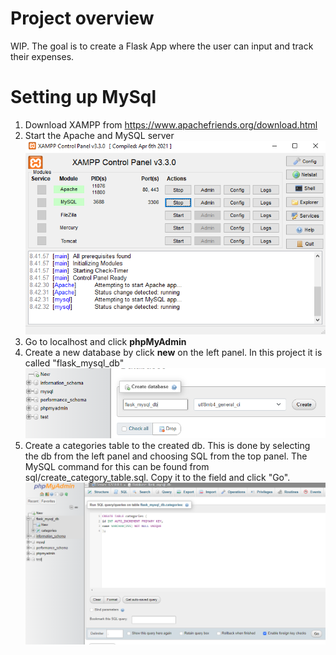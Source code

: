 # Project overview

WIP. The goal is to create a Flask App where the user can input and track their expenses.

# Setting up MySql

1. Download XAMPP from https://www.apachefriends.org/download.html
2. Start the Apache and MySQL server
![Servers running](pics/XAMPP_servers_running.png)
3. Go to localhost and click **phpMyAdmin**
4. Create a new database by click **new** on the left panel. In this project it is called "flask_mysql_db"
![New db](pics/create_new_db.png)
5. Create a categories table to the created db. This is done by selecting the db from the left panel and choosing SQL from the top panel. The MySQL command for this can be found from sql/create_category_table.sql. Copy it to the field and click "Go".
![Create categories table](pics/create_categories_table.png)
